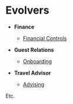 # Evolvers

* **Finance**
  * [Financial Controls](https://jbarretta.github.io/mockup/fc.html)

* **Guest Relations**
  * [Onboarding]()

* **Travel Advisor**
  * [Advising]()

Etc.
